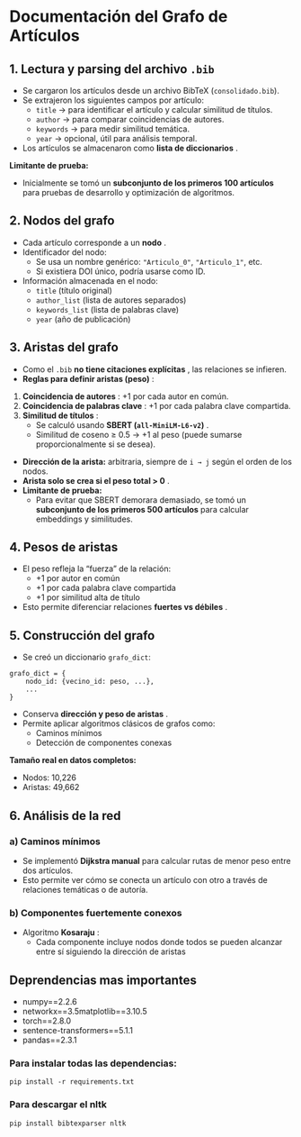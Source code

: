 # Documentación del Grafo de Artículos

## 1. Lectura y parsing del archivo `.bib`

* Se cargaron los artículos desde un archivo BibTeX (`consolidado.bib`).
* Se extrajeron los siguientes campos por artículo:
  * `title` → para identificar el artículo y calcular similitud de títulos.
  * `author` → para comparar coincidencias de autores.
  * `keywords` → para medir similitud temática.
  * `year` → opcional, útil para análisis temporal.
* Los artículos se almacenaron como  **lista de diccionarios** .

**Limitante de prueba:**

* Inicialmente se tomó un **subconjunto de los primeros 100 artículos** para pruebas de desarrollo y optimización de algoritmos.

## 2. Nodos del grafo

* Cada artículo corresponde a un  **nodo** .
* Identificador del nodo:
  * Se usa un nombre genérico: `"Articulo_0"`, `"Articulo_1"`, etc.
  * Si existiera DOI único, podría usarse como ID.
* Información almacenada en el nodo:
  * `title` (título original)
  * `author_list` (lista de autores separados)
  * `keywords_list` (lista de palabras clave)
  * `year` (año de publicación)

## 3. Aristas del grafo

* Como el `.bib`  **no tiene citaciones explícitas** , las relaciones se infieren.
* **Reglas para definir aristas (peso)** :

1. **Coincidencia de autores** : +1 por cada autor en común.
2. **Coincidencia de palabras clave** : +1 por cada palabra clave compartida.
3. **Similitud de títulos** :
   * Se calculó usando  **SBERT (`all-MiniLM-L6-v2`)** .
   * Similitud de coseno ≥ 0.5 → +1 al peso (puede sumarse proporcionalmente si se desea).

* **Dirección de la arista:** arbitraria, siempre de `i → j` según el orden de los nodos.
* **Arista solo se crea si el peso total > 0** .
* **Limitante de prueba:**
  * Para evitar que SBERT demorara demasiado, se tomó un **subconjunto de los primeros 500 artículos** para calcular embeddings y similitudes.

## 4. Pesos de aristas

* El peso refleja la “fuerza” de la relación:
  * +1 por autor en común
  * +1 por cada palabra clave compartida
  * +1 por similitud alta de título
* Esto permite diferenciar relaciones  **fuertes vs débiles** .

## 5. Construcción del grafo

* Se creó un diccionario `grafo_dict`:

<pre class="overflow-visible!" data-start="2340" data-end="2416"><div class="contain-inline-size rounded-2xl relative bg-token-sidebar-surface-primary"><div class="sticky top-9"><div class="absolute end-0 bottom-0 flex h-9 items-center pe-2"><div class="bg-token-bg-elevated-secondary text-token-text-secondary flex items-center gap-4 rounded-sm px-2 font-sans text-xs"></div></div></div><div class="overflow-y-auto p-4" dir="ltr"><code class="whitespace-pre! language-python"><span><span>grafo_dict = {
    nodo_id: {vecino_id: peso, ...}, 
    ...
}
</span></span></code></div></div></pre>

* Conserva  **dirección y peso de aristas** .
* Permite aplicar algoritmos clásicos de grafos como:
  * Caminos mínimos
  * Detección de componentes conexas

**Tamaño real en datos completos:**

* Nodos: 10,226
* Aristas: 49,662

## 6. Análisis de la red

### a) Caminos mínimos

* Se implementó **Dijkstra manual** para calcular rutas de menor peso entre dos artículos.
* Esto permite ver cómo se conecta un artículo con otro a través de relaciones temáticas o de autoría.

### b) Componentes fuertemente conexos

* Algoritmo  **Kosaraju** :
  * Cada componente incluye nodos donde todos se pueden alcanzar entre sí siguiendo la dirección de aristas


## Deprendencias mas importantes

* numpy==2.2.6
* networkx==3.5matplotlib==3.10.5
* torch==2.8.0
* sentence-transformers==5.1.1
* pandas==2.3.1

### Para instalar todas las dependencias:

```
pip install -r requirements.txt
```

### Para descargar el nltk

```
pip install bibtexparser nltk
```

